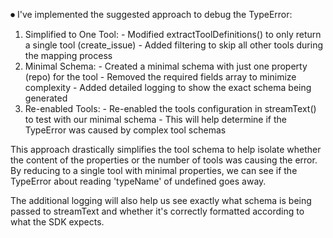 ⏺ I've implemented the suggested approach to debug the TypeError:

  1. Simplified to One Tool:
    - Modified extractToolDefinitions() to only return a single tool (create_issue)
    - Added filtering to skip all other tools during the mapping process
  2. Minimal Schema:
    - Created a minimal schema with just one property (repo) for the tool
    - Removed the required fields array to minimize complexity
    - Added detailed logging to show the exact schema being generated
  3. Re-enabled Tools:
    - Re-enabled the tools configuration in streamText() to test with our minimal schema
    - This will help determine if the TypeError was caused by complex tool schemas

  This approach drastically simplifies the tool schema to help isolate whether the content of the properties or the number of tools was
  causing the error. By reducing to a single tool with minimal properties, we can see if the TypeError about reading 'typeName' of
  undefined goes away.

  The additional logging will also help us see exactly what schema is being passed to streamText and whether it's correctly formatted
  according to what the SDK expects.

